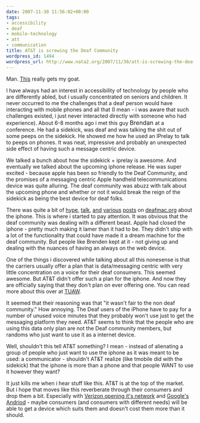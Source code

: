 ```yaml
---
date: 2007-11-30 11:56:02+00:00
tags:
- accessibility
- deaf
- mobile-technology
- att
- communication
title: AT&T is screwing the Deaf Community
wordpress_id: 1494
wordpress_url: http://www.nata2.org/2007/11/30/att-is-screwing-the-deaf-community/
---
```


Man. <a href="http://www.tuaw.com/2007/11/29/atandt-puts-the-kibosh-on-voice-free-iphone-plans-for-the-deaf/">This</a> really gets my goat.

I have always had an interest in accessibility of technology by people who are differently abled, but i usually concentrated on seniors and children. It never occurred to me the challenges that a deaf person would have interacting with mobile phones and all that (I mean - i was aware that such challenges existed, i just never interacted directly with someone who had experience).  About 6-8 months ago i met this guy <font size="3">Brendan </font>at a conference. He had a sidekick, was deaf and was talking the shit out of some peeps on the sidekick. He showed me how he used an IPrelay to talk to peeps on phones. It was neat, impressive and probably an unexpected side effect of having such a message centric device.

We talked a bunch about how the sidekick + iprelay is awesome. And eventually we talked about the upcoming iphone release. He was super excited - because apple has been so friendly to the Deaf Community, and the promises of a messaging centric Apple handheld telecommunications device was quite alluring. The deaf community was abuzz with talk about the upcoming phone and whether or not it would break the reign of the sidekick as being the best device for deaf folks.

There was quite a bit of <a href="http://www.deafmac.org/blog/?p=169">hype</a>, <a href="http://www.deafmac.org/blog/?p=100">talk</a>, <a href="http://www.deafmac.org/blog/?p=113">and</a> <a href="http://www.deafmac.org/blog/?p=112">various</a> <a href="http://www.deafmac.org/blog/?p=109">posts</a> on <a href="http://www.deafmac.org">deafmac.org</a> about the iphone. This is where i started to pay attention.  It was obvious that the deaf community was dealing with a different beast. Apple had closed the iphone - pretty much making it lamer than it had to be. They didn't ship with a lot of the functionality that could  have made it a dream machine for the deaf community. But people like Brenden kept at it - not giving up and dealing with the nuances of having an always on the web device.

One of the things i discovered while talking about all this nonesense is that the carriers usually offer a plan that is data/messaging centric with very little concentration on a voice for their deaf consumers. This seemed awesome. But AT&amp;T didn't offer such a plan for the iphone. And now they are officially saying that they don't plan on ever offering one.  You can read more about this over at <a href="http://www.tuaw.com/2007/11/29/atandt-puts-the-kibosh-on-voice-free-iphone-plans-for-the-deaf/">TUAW</a>.

It seemed that their reasoning was that "it wasn't fair to the non deaf community." How annoying. The Deaf users of the iPhone have to pay for a number of unused voice minutes that they probably won't use just to get the messaging platform they need. AT&amp;T seems to think that the people who are using this data only plan are not the Deaf community members, but randoms who just want to use it as a internet device.

Well, shouldn't this tell AT&amp;T something? I mean - instead of alienating a group of  people who just want to use the iphone as it was meant to be used: a communicator - shouldn't AT&amp;T realize (like tmobile did with the sidekick) that the iphone is more than a phone and that people WANT to use it however they want?

It just kills me when i hear stuff like this. AT&amp;T is at the top of the market. But i hope that moves like this reverberate through their consumers and drop them a bit.  Especially with <a href="http://www.nypost.com/seven/11282007/business/verizons_open_door_331877.htm">Verizon opening it's network</a> and <a href="http://code.google.com/android/">Google's Andriod</a> - maybe consumers (and consumers with different needs) will be able to get a device which suits them and doesn't cost them more than it should.